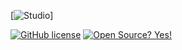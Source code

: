 
[![Studio]((https://github.com/camparchimedes/databank/blob/main/studio2222.jpg))]





[![GitHub license](https://img.shields.io/github/license/Naereen/StrapDown.js.svg)](https://github.com/camparchimedes/databank/blob/main/LICENSE) [![Open Source? Yes!](https://badgen.net/badge/Open%20Source%20%3F/Yes%21/blue?icon=github)](https://opensource.com/resources/what-open-source)
